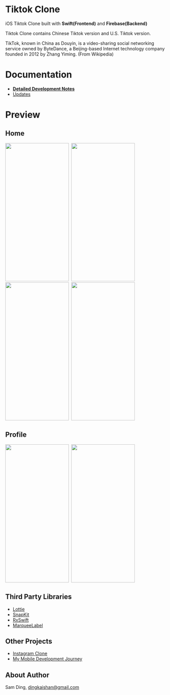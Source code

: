 # Tiktok Clone
iOS Tiktok Clone built with **Swift(Frontend)** and **Firebase(Backend)**

Tiktok Clone contains Chinese Tiktok version and U.S. Tiktok version.

TikTok, known in China as Douyin, is a video-sharing social networking service owned by ByteDance, a Beijing-based Internet technology company founded in 2012 by Zhang Yiming. (From Wikipedia)

# Documentation

- [**Detailed Development Notes**](/Documentation/Notes.md)
- [Updates](/Documentation/Updates.md)

# Preview

## Home

<img src="https://i.imgur.com/SbTy27y.gifv" width="200" height="434">&nbsp; <img src="/Images/CommentVideo.gif" width="200" height="434">&nbsp; <img src="/Images/LikeVideo.gif" width="200" height="434">&nbsp; <img src="/Images/PauseVideo.gif" width="200" height="434">

## Profile

<img src="/Images/ProfileVideo.gif" width="200" height="434">&nbsp; <img src="/Images/CacheVideo.gif" width="200" height="434">

## Third Party Libraries

- <a href="http://airbnb.io/lottie/#/README">Lottie</a>
- <a href="https://github.com/SnapKit/SnapKit">SnapKit</a>
- <a href="https://github.com/ReactiveX/RxSwift">RxSwift</a>
- <a href="https://github.com/cbpowell/MarqueeLabel">MarqueeLabel</a>

## Other Projects

- [Instagram Clone](https://github.com/dks333/KDInstagram)
- [My Mobile Development Journey](https://github.com/dks333/Study-Mobile-Development)

## About Author

Sam Ding,  [dingkaishan@gmail.com](mailto:dingkaishan@gmail.com)


